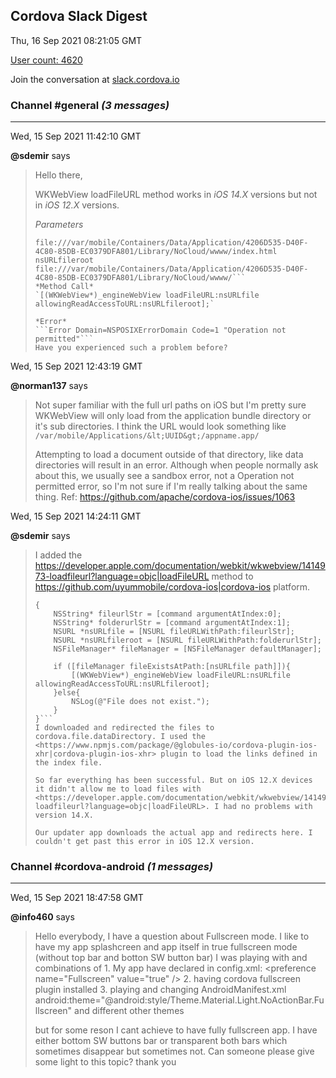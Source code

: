 ## Cordova Slack Digest
Thu, 16 Sep 2021 08:21:05 GMT

[User count: 4620](https://cordova.slack.com/)


Join the conversation at [slack.cordova.io](http://slack.cordova.io/)

### __Channel #general__ _(3 messages)_
---

Wed, 15 Sep 2021 11:42:10 GMT

__@sdemir__ says 
> Hello there,
> 
> WKWebView loadFileURL method works in *iOS 14.X* versions but not in *iOS 12.X* versions.
> 
> *Parameters*
> ```nsURLfile
> file:///var/mobile/Containers/Data/Application/4206D535-D40F-4C80-85DB-EC0379DFA801/Library/NoCloud/wwww/index.html
> nsURLfileroot
> file:///var/mobile/Containers/Data/Application/4206D535-D40F-4C80-85DB-EC0379DFA801/Library/NoCloud/wwww/```
> *Method Call*
> `[(WKWebView*)_engineWebView loadFileURL:nsURLfile allowingReadAccessToURL:nsURLfileroot];`
> 
> *Error*
> ```Error Domain=NSPOSIXErrorDomain Code=1 "Operation not permitted"```
> Have you experienced such a problem before?
> 

Wed, 15 Sep 2021 12:43:19 GMT

__@norman137__ says 
> Not super familiar with the full url paths on iOS but I'm pretty sure WKWebView will only load from the application bundle directory or it's sub directories. I think the URL would look something like `/var/mobile/Applications/&lt;UUID&gt;/appname.app/`
> 
> Attempting to load a document outside of that directory, like data directories will result in an error. Although when people normally ask about this, we usually see a sandbox error, not a Operation not permitted error, so I'm not sure if I'm really talking about the same thing. Ref: <https://github.com/apache/cordova-ios/issues/1063>
> 

Wed, 15 Sep 2021 14:24:11 GMT

__@sdemir__ says 
> I added the <https://developer.apple.com/documentation/webkit/wkwebview/1414973-loadfileurl?language=objc|loadFileURL> method to <https://github.com/uyummobile/cordova-ios|cordova-ios> platform.
> 
> ```-(void)loadFileURL:(CDVInvokedUrlCommand*)command;
> {
>     NSString* fileurlStr = [command argumentAtIndex:0];
>     NSString* folderurlStr = [command argumentAtIndex:1];
>     NSURL *nsURLfile = [NSURL fileURLWithPath:fileurlStr];
>     NSURL *nsURLfileroot = [NSURL fileURLWithPath:folderurlStr];
>     NSFileManager* fileManager = [NSFileManager defaultManager];
>     
>     if ([fileManager fileExistsAtPath:[nsURLfile path]]){
>         [(WKWebView*)_engineWebView loadFileURL:nsURLfile allowingReadAccessToURL:nsURLfileroot];
>     }else{
>         NSLog(@"File does not exist.");
>     }
> }```
> I downloaded and redirected the files to cordova.file.dataDirectory. I used the <https://www.npmjs.com/package/@globules-io/cordova-plugin-ios-xhr|cordova-plugin-ios-xhr> plugin to load the links defined in the index file.
> 
> So far everything has been successful. But on iOS 12.X devices it didn't allow me to load files with <https://developer.apple.com/documentation/webkit/wkwebview/1414973-loadfileurl?language=objc|loadFileURL>. I had no problems with version 14.X.
> 
> Our updater app downloads the actual app and redirects here. I couldn't get past this error in iOS 12.X version.
> 

### __Channel #cordova-android__ _(1 messages)_
---

Wed, 15 Sep 2021 18:47:58 GMT

__@info460__ says 
> Hello everybody, I have a question about Fullscreen mode. I like to have my app splashcreen and app itself in true fullscreen mode (without top bar and botton SW button bar)
> I was playing with and combinations of
> 1.
> My app have declared in config.xml:
> &lt;preference name="Fullscreen" value="true" /&gt;
> 2.
> having cordova fullscreen plugin installed
> 3.
> playing and changing AndroidManifest.xml
> android:theme="@android:style/Theme.Material.Light.NoActionBar.Fullscreen" and different other themes
> 
> but for some reson I cant achieve to have fully fullscreen app. I have either bottom SW buttons bar or transparent both bars which sometimes disappear but sometimes not.
> Can someone please give some light to this topic? thank you
> 
